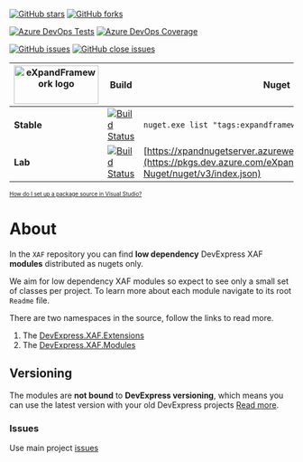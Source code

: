 [![GitHub stars](https://img.shields.io/github/stars/eXpandFramework/XAF.svg)](https://github.com/eXpandFramework/XAF/stargazers)  [![GitHub forks](https://img.shields.io/github/forks/eXpandFramework/XAF.svg)](https://github.com/eXpandFramework/XAF/network)

[![Azure DevOps Tests](https://img.shields.io/azure-devops/tests/expandDevOps/expandframework/23.svg?logo=azuredevops)](https://dev.azure.com/eXpandDevOps/eXpandFramework/_build/latest?definitionId=1) [![Azure DevOps Coverage](https://img.shields.io/azure-devops/coverage/eXpandDevOps/expandframework/23.svg?logo=azuredevops)](https://dev.azure.com/azuredevops-powershell/azuredevops-powershell/_build/latest?definitionId=1)

[![GitHub issues](https://img.shields.io/github/issues/eXpandFramework/expand/XAF.svg)](https://github.com/eXpandFramework/eXpand/issues?utf8=%E2%9C%93&q=is%3Aissue+is%3Aopen+sort%3Aupdated-desc+label%3AXAF) [![GitHub close issues](https://img.shields.io/github/issues-closed/eXpandFramework/eXpand/XAF.svg)](https://github.com/eXpandFramework/eXpand/issues?utf8=%E2%9C%93&q=is%3Aissue+is%3Aclosed+sort%3Aupdated-desc+label%3AXAF+)


| <img src="http://expandframework.com/images/site/logo.png" width=150 height=68 alt="eXpandFramework logo"/> | Build | Nuget
|----------|--------|--------
**Stable**|[![Build Status](https://dev.azure.com/eXpandDevOps/eXpandFramework/_apis/build/status/Packages/XAF-Lab?branchName=lab)](https://dev.azure.com/eXpandDevOps/eXpandFramework/_build/latest?definitionId=23?branchName=lab)|`nuget.exe list "tags:expandframework+XAF"`
**Lab**|[![Build Status](https://dev.azure.com/eXpandDevOps/eXpandFramework/_apis/build/status/Packages/XAF-Lab?branchName=lab)](https://dev.azure.com/eXpandDevOps/eXpandFramework/_build/latest?definitionId=23?branchName=lab)|[https://xpandnugetserver.azurewebsites.net/](https://pkgs.dev.azure.com/eXpandDevOps/_packaging/Lab-Nuget/nuget/v3/index.json)
<sub><sup>[How do I set up a package source in Visual Studio?](https://go.microsoft.com/fwlink/?linkid=698608)</sup></sub>

# About
In the `XAF` repository you can find **low dependency** DevExpress XAF **modules** distributed as nugets only. 

We aim for low dependency XAF modules so expect to see only a small set of classes per project. To learn more about each module navigate to its root `Readme` file.

There are two namespaces in the source, follow the links to read more. 
1. The [DevExpress.XAF.Extensions](https://github.com/eXpandFramework/XAF/blob/master/src/Extensions/)
2. The [DevExpress.XAF.Modules](https://github.com/eXpandFramework/XAF/tree/master/src/Modules)

## Versioning
The modules are **not bound** to **DevExpress versioning**, which means you can use the latest version with your old DevExpress projects [Read more](https://github.com/eXpandFramework/XAF/tree/master/tools/Xpand.VersionConverter).

### Issues
Use main project [issues](https://github.com/eXpandFramework/eXpand/issues/new/choose)
